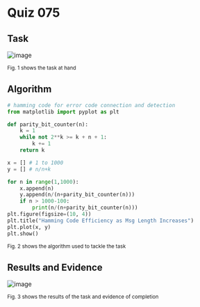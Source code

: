 # Quiz 075

## Task
![image](https://github.com/user-attachments/assets/303cd43f-e3dd-4b7b-b529-f656d0d8eaf7)

<sub>Fig. 1 shows the task at hand</sub>

## Algorithm
```.py
# hamming code for error code connection and detection
from matplotlib import pyplot as plt

def parity_bit_counter(n):
    k = 1
    while not 2**k >= k + n + 1:
        k += 1
    return k

x = [] # 1 to 1000
y = [] # n/n+k

for n in range(1,1000):
    x.append(n)
    y.append(n/(n+parity_bit_counter(n)))
    if n > 1000-100:
        print(n/(n+parity_bit_counter(n)))
plt.figure(figsize=(10, 4))
plt.title("Hamming Code Efficiency as Msg Length Increases")
plt.plot(x, y)
plt.show()


```
<sub>Fig. 2 shows the algorithm used to tackle the task</sub>

## Results and Evidence
![image](https://github.com/user-attachments/assets/28f3ef04-15fa-453a-94b2-6dd93d7d13bd)

<sub>Fig. 3 shows the results of the task and evidence of completion</sub>
